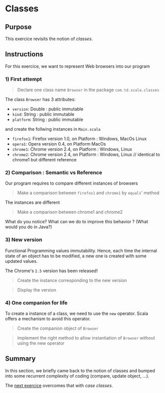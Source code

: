 # Classes

## Purpose

This exercice revisits the notion of _classes_.

## Instructions

For this exercice, we want to represent Web browsers into our program

### 1) First attempt

> Declare one class name `Browser` in the package `com.td.scala.classes`

The class `Browser` has 3 attributes:

- `version`: Double : public immutable
- `kind`: String : public immutable
- `platform`: String : public immutable

and create the follwing instances in `Main.scala`
- `firefox1`: Firefox version 1.0, on Platform : Windows, MacOs Linux
- `opera1`: Opera version 0.4, on Platform MacOs
- `chrome1`: Chrome version 2.4, on Platform : Windows, Linux
- `chrome2`: Chrome version 2.4, on Platform : Windows, Linux   // identical to chrome1 but different reference

### 2) Comparison : Semantic vs Reference

Our program requires to compare different instances of browsers

> Make a comparison between `firefox1` and `chrome1` by `equals`' method

The instances are different

> Make a comparison between chrome1 and chrome2

What do you notice? What can we do to improve this behavior ? (What would you do in Java?)


### 3) New version

Functional Programming values immutability. Hence, each time the internal state of an object has to be modified, a new one is created with some updated values.

The Chrome's `2.5` version has been released!

> Create the instance corresponding to the new version

> Display the version


### 4) One companion for life

To create a instance of a class, we need to use the `new` operator. Scala offers a mechanism to avoid this operator.

> Create the companion object of `Browser`

> Implement the right method to allow instantiation of `Browser` without using the new operator


## Summary

In this section, we briefly came back to the notion of classes and bumped into some recurrent complexity of coding (compare, update object, ...).

The [next exercice](/week_2/06_Case_Classes/README.md) overcomes that with _case classes_.

